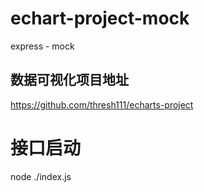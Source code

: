 # echart-project-mock
express - mock
## 数据可视化项目地址
https://github.com/thresh111/echarts-project


# 接口启动
node ./index.js

